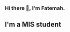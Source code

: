 ### Hi there 👋, I'm Fatemah.
## I'm a MIS student
<!--
**FatemaAlFailakawi/FatemaAlFailakawi** is a ✨ _special_ ✨ repository because its `README.md` (this file) appears on your GitHub profile.

Here are some ideas to get you started:
- 🌱 I’m currently learning Python
- I'm interested in learning languages

-->
